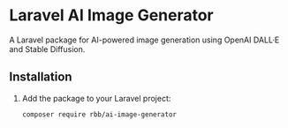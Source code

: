 # Laravel AI Image Generator

A Laravel package for AI-powered image generation using OpenAI DALL·E and Stable Diffusion.

## Installation

1. Add the package to your Laravel project:
   ```bash
   composer require rbb/ai-image-generator
